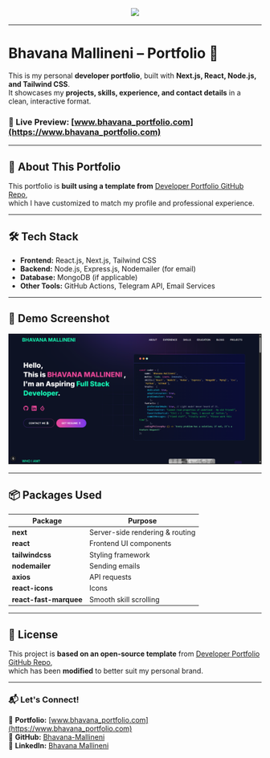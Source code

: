 <p align="center" width="100%">
    <img height="100" src="https://github.com/Bhavana-Mallineni/your-logo.svg">
</p>

---

# **Bhavana Mallineni – Portfolio 🚀**

This is my personal **developer portfolio**, built with **Next.js, React, Node.js, and Tailwind CSS**.  
It showcases my **projects, skills, experience, and contact details** in a clean, interactive format.

### **🔗 Live Preview:** [www.bhavana_portfolio.com](https://www.bhavana_portfolio.com)

---

## **📌 About This Portfolio**
This portfolio is **built using a template from** [Developer Portfolio GitHub Repo](https://github.com/said7388/developer-portfolio),  
which I have customized to match my profile and professional experience.

---

## **🛠 Tech Stack**
- **Frontend:** React.js, Next.js, Tailwind CSS
- **Backend:** Node.js, Express.js, Nodemailer (for email)
- **Database:** MongoDB (if applicable)
- **Other Tools:** GitHub Actions, Telegram API, Email Services

---

## **📸 Demo Screenshot**
![Portfolio Screenshot](./public/image/screen.png)

---

## **📦 Packages Used**
| Package | Purpose |
|---------|---------|
| **next** | Server-side rendering & routing |
| **react** | Frontend UI components |
| **tailwindcss** | Styling framework |
| **nodemailer** | Sending emails |
| **axios** | API requests |
| **react-icons** | Icons |
| **react-fast-marquee** | Smooth skill scrolling |

---

## **📜 License**
This project is **based on an open-source template** from [Developer Portfolio GitHub Repo](https://github.com/said7388/developer-portfolio),  
which has been **modified** to better suit my personal brand.

---

### **📬 Let's Connect!**
🔗 **Portfolio:** [www.bhavana_portfolio.com](https://www.bhavana_portfolio.com)  
🔗 **GitHub:** [Bhavana-Mallineni](https://github.com/Bhavana-Mallineni)  
🔗 **LinkedIn:** [Bhavana Mallineni](https://www.linkedin.com/in/bhavana-mallineni-640184210/)  

